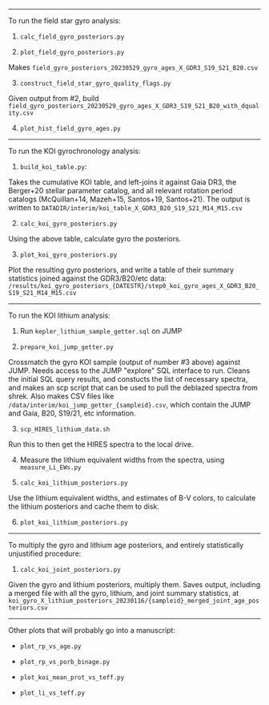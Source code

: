 --------------------
To run the field star gyro analysis:

1. `calc_field_gyro_posteriors.py`

2. `plot_field_gyro_posteriors.py`

Makes `field_gyro_posteriors_20230529_gyro_ages_X_GDR3_S19_S21_B20.csv`

3. `construct_field_star_gyro_quality_flags.py`

Given output from #2, build
`field_gyro_posteriors_20230529_gyro_ages_X_GDR3_S19_S21_B20_with_dquality.csv`

4. `plot_hist_field_gyro_ages.py`

--------------------
To run the KOI gyrochronology analysis:

1. `build_koi_table.py`:

Takes the cumulative KOI table, and left-joins it against Gaia DR3, the
Berger+20 stellar parameter catalog, and all relevant rotation period catalogs
(McQuillan+14, Mazeh+15, Santos+19, Santos+21).  The output is written to
`DATADIR/interim/koi_table_X_GDR3_B20_S19_S21_M14_M15.csv`

2. `calc_koi_gyro_posteriors.py`

Using the above table, calculate gyro the posteriors.

3. `plot_koi_gyro_posteriors.py`

Plot the resulting gyro posteriors, and write a table of their summary
statistics joined against the GDR3/B20/etc data:
`/results/koi_gyro_posteriors_{DATESTR}/step0_koi_gyro_ages_X_GDR3_B20_S19_S21_M14_M15.csv`

--------------------
To run the KOI lithium analysis:

1. Run `kepler_lithium_sample_getter.sql` on JUMP

2. `prepare_koi_jump_getter.py`

Crossmatch the gyro KOI sample (output of number #3 above) against JUMP.  Needs
access to the JUMP "explore" SQL interface to run.  Cleans the initial SQL
query results, and constucts the list of necessary spectra, and makes an scp
script that can be used to pull the deblazed spectra from shrek.
Also makes CSV files like `/data/interim/koi_jump_getter_{sampleid}.csv`, which
contain the JUMP and Gaia, B20, S19/21, etc information.

3. `scp_HIRES_lithium_data.sh`

Run this to then get the HIRES spectra to the local drive.

4.  Measure the lithium equivalent widths from the spectra, using
    `measure_Li_EWs.py`

5. `calc_koi_lithium_posteriors.py`

Use the lithium equivalent widths, and estimates of B-V colors, to calculate
the lithium posteriors and cache them to disk.

6. `plot_koi_lithium_posteriors.py`

--------------------
To multiply the gyro and lithium age posteriors, and entirely statistically
unjustified procedure:

1. `calc_koi_joint_posteriors.py`

Given the gyro and lithium posteriors, multiply them.  Saves output, including
a merged file with all the gyro, lithium, and joint summary statistics, at 
`koi_gyro_X_lithium_posteriors_20230116/{sampleid}_merged_joint_age_posteriors.csv`

--------------------
Other plots that will probably go into a manuscript:

* `plot_rp_vs_age.py`

* `plot_rp_vs_porb_binage.py`

* `plot_koi_mean_prot_vs_teff.py` 

* `plot_li_vs_teff.py`
